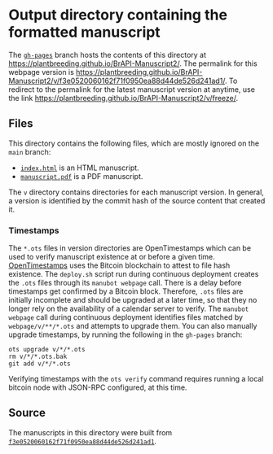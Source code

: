 # Output directory containing the formatted manuscript

The [`gh-pages`](https://github.com/plantbreeding/BrAPI-Manuscript2/tree/gh-pages) branch hosts the contents of this directory at <https://plantbreeding.github.io/BrAPI-Manuscript2/>.
The permalink for this webpage version is <https://plantbreeding.github.io/BrAPI-Manuscript2/v/f3e0520060162f71f0950ea88d44de526d241ad1/>.
To redirect to the permalink for the latest manuscript version at anytime, use the link <https://plantbreeding.github.io/BrAPI-Manuscript2/v/freeze/>.

## Files

This directory contains the following files, which are mostly ignored on the `main` branch:

+ [`index.html`](index.html) is an HTML manuscript.
+ [`manuscript.pdf`](manuscript.pdf) is a PDF manuscript.

The `v` directory contains directories for each manuscript version.
In general, a version is identified by the commit hash of the source content that created it.

### Timestamps

The `*.ots` files in version directories are OpenTimestamps which can be used to verify manuscript existence at or before a given time.
[OpenTimestamps](https://opentimestamps.org/) uses the Bitcoin blockchain to attest to file hash existence.
The `deploy.sh` script run during continuous deployment creates the `.ots` files through its `manubot webpage` call.
There is a delay before timestamps get confirmed by a Bitcoin block.
Therefore, `.ots` files are initially incomplete and should be upgraded at a later time, so that they no longer rely on the availability of a calendar server to verify.
The `manubot webpage` call during continuous deployment identifies files matched by `webpage/v/**/*.ots` and attempts to upgrade them.
You can also manually upgrade timestamps, by running the following in the `gh-pages` branch:

```shell
ots upgrade v/*/*.ots
rm v/*/*.ots.bak
git add v/*/*.ots
```

Verifying timestamps with the `ots verify` command requires running a local bitcoin node with JSON-RPC configured, at this time.

## Source

The manuscripts in this directory were built from
[`f3e0520060162f71f0950ea88d44de526d241ad1`](https://github.com/plantbreeding/BrAPI-Manuscript2/commit/f3e0520060162f71f0950ea88d44de526d241ad1).
